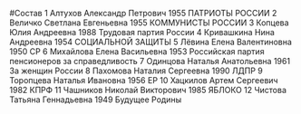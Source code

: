 #Состав
1 Алтухов Александр Петрович 1955 ПАТРИОТЫ РОССИИ
2 Величко Светлана Евгеньевна 1955 КОММУНИСТЫ РОССИИ
3 Копцева Юлия Андреевна 1988 Трудовая партия России
4 Кривашкина Нина Андреевна 1954 СОЦИАЛЬНОЙ ЗАЩИТЫ
5 Лёвина Елена Валентиновна 1950 СР
6 Михайлова Елена Васильевна 1953 Российская партия пенсионеров за справедливость
7 Одинцова Наталья Анатольевна 1961 За женщин России
8 Пахомова Наталия Сергеевна 1990 ЛДПР
9 Торопцева Наталья Ивановна 1956 ЕР
10 Хацкилов Артем Сергеевич 1982 КПРФ
11 Чашников Николай Викторович 1985 ЯБЛОКО
12 Чистова Татьяна Геннадьевна 1949 Будущее Родины
